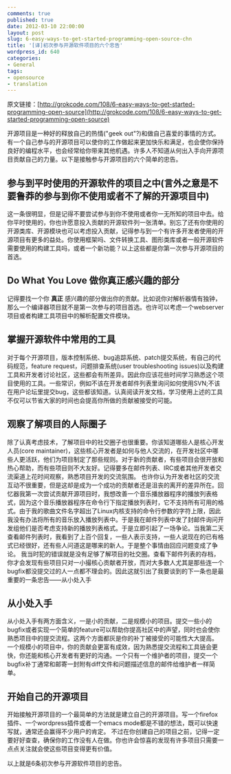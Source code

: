```yaml
---
comments: true
published: true
date: 2012-03-10 22:00:00
layout: post
slug: 6-easy-ways-to-get-started-programming-open-source-chn
title: '[译]初次参与开源软件项目的六个忠告'
wordpress_id: 640
categories:
- General
tags:
- opensource
- translation
---
```


原文链接：[http://grokcode.com/108/6-easy-ways-to-get-started-programming-open-source](http://grokcode.com/108/6-easy-ways-to-get-started-programming-open-source)

开源项目是一种好的释放自己的热情("geek out"?)和做自己喜爱的事情的方式。有一个自己参与的开源项目可以使你的工作做起来更加快乐和满足，也会使你保持良好的编程水平，也会经常给你带来其他机遇。许多人不知道从何出入手向开源项目贡献自己的力量。以下是接触参与开源项目的六个简单的忠告。 

 

## 参与到平时使用的开源软件的项目之中(言外之意是不要鲁莽的参与到你不使用或者不了解的开源项目中)

 

这一条很明显，但是记得不要尝试参与到你不使用或者你一无所知的项目中去。给你平时使用的，你也许愿意投入贡献的开源软件列一张清单。别忘了还有你使用的开源类库、开源模块也可以考虑投入贡献，记得参与到一个有许多开发者使用的开源项目有更多的益处。你使用框架吗、文件转换工具、图形类库或者一般开源软件需要使用的构建工具吗，或者一个新功能？以上这些都是你第一次参与开源项目的首选。 

 

 

## Do What You Love 做你真正感兴趣的部分

 

记得要找一个你 **真正** 感兴趣的部分做出你的贡献。比如说你对解析器情有独钟，那么一个编译器项目就不是第一次参与的项目首选。也许可以考虑一个webserver项目或者构建工具项目中的解析配置文件模块。 

 

 

## 掌握开源软件中常用的工具

 

对于每个开源项目，版本控制系统、bug追踪系统、patch提交系统，有自己的代码规范，feature request，问题排查系统(user troubleshooting issues)以及构建工具和开发者讨论社区，这些都会有所差异。因此你应该花些时间学习熟悉这个项目使用的工具。一些常识，例如不该在开发者邮件列表里询问如何使用SVN;不该在用户论坛里提交bug，这些都该知道。认真阅读开发文档，学习使用上述的工具不仅可以节省大家的时间也会提高你所做的贡献被接受的可能。 

 

 

## 观察了解项目的人际圈子

 

除了认真考虑技术，了解项目中的社交圈子也很重要。你该知道哪些人是核心开发人员(core maintainer)，这些核心开发者是如何与他人交流的，在开发社区中哪些人更活跃，他们为项目制定了那些规则。对于新的贡献者，有些项目会很开放和热心帮助，而有些项目则不大友好。记得要多在邮件列表、IRC或者其他开发者交流渠道上花时间观察，熟悉项目开发的交流氛围。 也许你认为开发者社区的交流互动不很重要，但是这却是成为一个成功的贡献者还是沮丧的离开的差异所在。回忆器我第一次尝试贡献开源项目时，我想改善一个音乐播放器程序的播放列表格式，因为这个音乐播放器程序在命令行下指定播放列表时，它不支持所有可用的格式。由于我的歌曲文件名字超出了Linux内核支持的命令行参数的字符上限，因此我没有办法将所有的音乐放入播放列表中。于是我在邮件列表中发了封邮件询问开发组他们是否考虑支持新的播放列表格式。于是立即引起了一场争论。当我第二天查看邮件列表时，我看到了上百个回复，一些人表示支持，一些人说现在的已有格式已经很好，还有些人问道这是哪来的新人。于是整个事情由回应问题变成了争论。 我当时犯的错误就是没有足够了解项目的社交圈。查看下邮件列表的存档，你才会发现有些项目只对一小撮核心贡献者开放，而对大多数人尤其是那些连一个bugfix都没提交过的人一点都不理会的。因此这就引出了我要谈到的下一条也是最重要的一条忠告——从小处入手 

 

 

## 从小处入手

 

从小处入手有两方面含义，一是小的贡献，二是规模小的项目。提交一些小的bugfix或者实现一个简单的feature可以帮助你提高社区中的声望，同时也会使你熟悉项目中的提交流程。这两个方面都灰是你的补丁被接受的可能性大大提高。 一个规模小的项目中，你的贡献会更富有成效，因为熟悉提交流程和工具链会更快，你还能和核心开发者有更好的沟通。一个只有一个维护者的项目，提交一个bugfix补丁通常和邮寄一封附有diff文件和问题描述信息的邮件给维护者一样简单。 

 

 

## 开始自己的开源项目

 

开始接触开源项目的一个最简单的方法就是建立自己的开源项目。写一个firefox插件、一个wordpress插件或者一个emacs mode都是不错的想法，既可以快速写就，通常还会赢得不少用户的肯定。 不过在你创建自己的项目之前，记得一定要好好查查，确保你的工作没有人在做。你也许会惊喜的发现有许多项目只需要一点点关注就会使这些项目变得更有价值。 

以上就是6条初次参与开源软件项目的忠告。 
